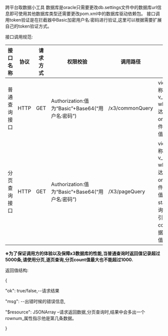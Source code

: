 跨平台取数据小工具
数据库是oracle只需要更改db.settings文件中的数据库url信息即可使用其他数据库类型还需要更改pom.xml中的数据库驱动依赖包。
接口调用token验证是在拦截器中Basic加密用户名:密码进行验证,这里可以根据需要扩展自己的token验证方式。

接口调用规范:

| 接口名称     | 协议 | 请求方式 | 权限校验                                        | 调用路径        | 参数列表                                                     |
| :----------- | ---- | -------- | ----------------------------------------------- | --------------- | ------------------------------------------------------------ |
| 普通查询接口 | HTTP | GET      | Authorization:值为“Basic”+Base64(“用户名:密码”) | /x3/commonQuery | view:x3视图名称(缺省值: v_mes_gdlx_p)  where:条件表达式,满足oracle语法条件即可.（缺省值:1=1） |
| 分页查询接口 | HTTP | GET      | Authorization:值为“Basic”+Base64(“用户名:密码”) | /X3/pageQuery   | view:x3视图名称(缺省值: v_mes_gdlx_p)  where:条件表达式,满足oracle语法条件即可.（缺省值:1=1）  startRecord:查询开始记录索引(缺省值:1)  count:查询数据条数(缺省值:20) |

**※为了保证调用方的体验以及保障x3数据库的性能,当普通查询时返回值记录超过5000条,请使用分页,逐页查询,分页count值最大也不能超过1000.**

 

返回值结构:

  {

  "ok": true/false,--请求结果

  "msg": --出错时候的错误信息,

  "$resource": JSONArray –请求返回数据,分页查询时,结果中会多出一个rownum_属性指示他是第几条数据。

}